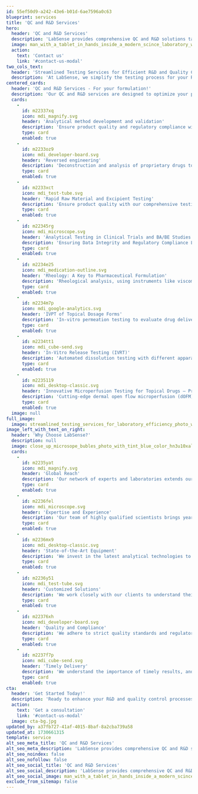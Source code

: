 ```yaml
---
id: 55ef50d9-a242-43e6-b01d-6ae7596a0c63
blueprint: services
title: 'QC and R&D Services'
hero:
  header: 'QC and R&D Services'
  description: 'LabSense provides comprehensive QC and R&D solutions tailored to your pharmaceutical needs. Our centralized laboratory network and expert team ensure timely, reliable results that keep your projects on track.'
  image: man_with_a_tablet_in_hands_inside_a_modern_scince_laboratory_with_varius_devices_photo_with_tint_bl_fvalwdld6tc527shnqxk_1-enhanced-(1).webp
  action:
    text: 'Contact us'
    link: '#contact-us-modal'
two_cols_text:
  header: 'Streamlined Testing Services for Efficient R&D and Quality Control in Pharmaceutical Development'
  description: 'At LabSense, we simplify the testing process for your R&D and quality control needs. Our comprehensive suite of services ensures fast turnaround times, accurate results, and seamless communication, allowing you to focus on innovation while we handle the testing complexities.'
centered_cards:
  header: 'QC and R&D Services - For your formulation!'
  description: 'Our QC and R&D services are designed to optimize your pharmaceutical formulations, from analytical method development and reverse engineering to advanced excipient and raw material testing.'
  cards:
    -
      id: m22337xq
      icon: mdi_magnify.svg
      header: 'Analytical method development and validation'
      description: 'Ensure product quality and regulatory compliance with robust early-stage analytical method development and validation for finished products, active substances and excipients.'
      type: card
      enabled: true
    -
      id: m2233oz9
      icon: mdi_developer-board.svg
      header: 'Reversed engineering'
      description: 'Deconstruction and analysis of proprietary drugs to identify and quantify their components and manufacturing methods, facilitating the development of competitive generic equivalents.'
      type: card
      enabled: true
    -
      id: m2233xct
      icon: mdi_test-tube.svg
      header: 'Rapid Raw Material and Excipient Testing'
      description: 'Ensure product quality with our comprehensive testing services. We help you meet regulatory standards, identify potential issues, optimize sourcing, and reduce costs.'
      type: card
      enabled: true
    -
      id: m22345rg
      icon: mdi_microscope.svg
      header: 'Analytical Testing in Clinical Trials and BA/BE Studies'
      description: 'Ensuring Data Integrity and Regulatory Compliance LabSense offers comprehensive analytical testing services for clinical trials and BA/BE studies, adhering to GCLP standards. Our services include method development, bioanalysis, pharmacokinetic studies, stability testing, and quality control.'
      type: card
      enabled: true
    -
      id: m2234e25
      icon: mdi_medication-outline.svg
      header: 'Rheology: A Key to Pharmaceutical Formulation'
      description: 'Rheological analysis, using instruments like viscometers, is essential for optimizing drug formulations. It helps ensure product quality, consistency, and effective drug delivery.'
      type: card
      enabled: true
    -
      id: m2234m7p
      icon: mdi_google-analytics.svg
      header: 'IVPT of Topical Dosage Forms'
      description: 'In-vitro permeation testing to evaluate drug delivery into the various skin/eye layers and to select formulations for topical and transdermal application. To assess medication transport into the different layers and choose formulations for topical and transdermal use, in-vitro permeation testing is used.'
      type: card
      enabled: true
    -
      id: m2234tt1
      icon: mdi_cube-send.svg
      header: 'In-Vitro Release Testing (IVRT)'
      description: 'Automated dissolution testing with different apparatus types, methods, automation levels and test setups to determine the most robust method.'
      type: card
      enabled: true
    -
      id: m2235119
      icon: mdi_desktop-classic.svg
      header: 'Innovative Microperfusion Testing for Topical Drugs – Precision and Efficiency in Development'
      description: 'Cutting-edge dermal open flow microperfusion (dOFM) testing, an advanced solution for assessing topical drug penetration and bioequivalence. This innovative technology provides accurate pharmacokinetic data directly from the skin, eliminating the need for traditional clinical endpoint studies. Ideal for both hydrophilic and lipophilic substances, dOFM delivers precise and reliable results, accelerating the development process while reducing costs. Unlock the potential of efficient and targeted topical drug testing with dOFM.'
      type: card
      enabled: true
  image: null
full_image:
  image: streamlined_testing_services_for_laboratory_efficiency_photo_with_tint_blue_color_3v445s0xvv86w9f0cnd4_3-enhanced-min.webp
image_left_with_text_on_right:
  header: 'Why Choose LabSense?'
  description: null
  image: close_up_microsope_bubles_photo_with_tint_blue_color_hn3u10xaltz5vpj5kfol_1-(1).webp
  cards:
    -
      id: m2235yat
      icon: mdi_magnify.svg
      header: 'Global Reach'
      description: 'Our network of experts and laboratories extends our reach, providing you with access to specialized services and resources worldwide.'
      type: card
      enabled: true
    -
      id: m2236fel
      icon: mdi_microscope.svg
      header: 'Expertise and Experience'
      description: 'Our team of highly qualified scientists brings years of experience in pharmaceutical analysis and clinical trials.'
      type: card
      enabled: true
    -
      id: m2236mx9
      icon: mdi_desktop-classic.svg
      header: 'State-of-the-Art Equipment'
      description: 'We invest in the latest analytical technologies to ensure the highest accuracy and precision in our results.'
      type: card
      enabled: true
    -
      id: m2236y51
      icon: mdi_test-tube.svg
      header: 'Customized Solutions'
      description: 'We work closely with our clients to understand their specific needs and provide tailored solutions.'
      type: card
      enabled: true
    -
      id: m22376xh
      icon: mdi_developer-board.svg
      header: 'Quality and Compliance'
      description: 'We adhere to strict quality standards and regulatory requirements to guarantee the reliability of our services.'
      type: card
      enabled: true
    -
      id: m2237f7p
      icon: mdi_cube-send.svg
      header: 'Timely Delivery'
      description: 'We understand the importance of timely results, and we strive to deliver our findings within agreed-upon timelines.'
      type: card
      enabled: true
cta:
  header: 'Get Started Today!'
  description: 'Ready to enhance your R&D and quality control processes? Contact LabSense to discuss how our QC and R&D services can help streamline your testing needs and support your journey towards innovative pharmaceutical solutions.'
  action:
    text: 'Get a consultation'
    link: '#contact-us-modal'
  image: cta-bg.jpg
updated_by: a37fb727-41af-4015-8baf-8a2cba739a58
updated_at: 1730661315
template: service
alt_seo_meta_title: 'QC and R&D Services'
alt_seo_meta_description: 'LabSense provides comprehensive QC and R&D solutions tailored to your pharmaceutical needs. Our centralized laboratory network and expert team ensure reliable results that keep your projects on track.'
alt_seo_noindex: false
alt_seo_nofollow: false
alt_seo_social_title: 'QC and R&D Services'
alt_seo_social_description: 'LabSense provides comprehensive QC and R&D solutions tailored to your pharmaceutical needs. Our centralized laboratory network and expert team ensure reliable results that keep your projects on track.'
alt_seo_social_image: man_with_a_tablet_in_hands_inside_a_modern_scince_laboratory_with_varius_devices_photo_with_tint_bl_fvalwdld6tc527shnqxk_1-enhanced-(1).webp
exclude_from_sitemap: false
---
```

